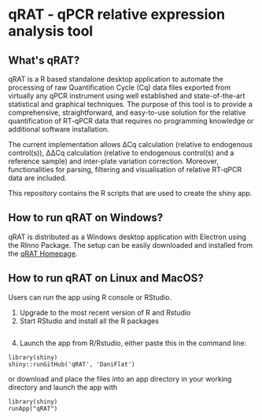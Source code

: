 # qRAT - qPCR relative expression analysis tool

## What's qRAT?

qRAT is a R based standalone desktop application to automate the processing of raw Quantification Cycle (Cq) data files exported from virtually any qPCR instrument using well established and state-of-the-art statistical and graphical techniques. The purpose of this tool is to provide a comprehensive, straightforward, and easy-to-use solution for the relative quantification of RT-qPCR data that requires no programming knowledge or additional software installation.

The current implementation allows ΔCq calculation (relative to endogenous control(s)), ΔΔCq calculation (relative to endogenous control(s) and a reference sample) and inter-plate variation correction. Moreover, functionalities for parsing, filtering and visualisation of relative RT-qPCR data are included.

This repository contains the R scripts that are used to create the shiny app.

## How to run qRAT on Windows?

qRAT is distributed as a Windows desktop application with Electron using the RInno Package. The setup can be easily downloaded and installed from the [qRAT Homepage](https://www.uibk.ac.at/microbiology/services/qrat/).

## How to run qRAT on Linux and MacOS?

Users can run the app using R console or RStudio. 
1. Upgrade to the most recent version of R and Rstudio
2. Start RStudio and install all the R packages
```
```
4. Launch the app from R/Rstudio, either paste this in the command line:
```
library(shiny)
shiny::runGitHub('qRAT', 'DaniFlat')
```
or download and place the files into an app directory in your working directory and launch the app with
```
library(shiny)
runApp("qRAT")
```
